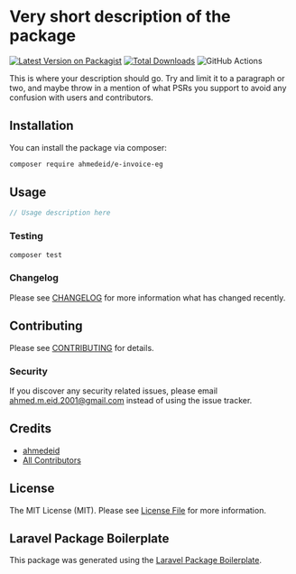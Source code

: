 # Very short description of the package

[![Latest Version on Packagist](https://img.shields.io/packagist/v/ahmedeid/e-invoice-eg.svg?style=flat-square)](https://packagist.org/packages/ahmedeid/e-invoice-eg)
[![Total Downloads](https://img.shields.io/packagist/dt/ahmedeid/e-invoice-eg.svg?style=flat-square)](https://packagist.org/packages/ahmedeid/e-invoice-eg)
![GitHub Actions](https://github.com/ahmedeid/e-invoice-eg/actions/workflows/main.yml/badge.svg)

This is where your description should go. Try and limit it to a paragraph or two, and maybe throw in a mention of what PSRs you support to avoid any confusion with users and contributors.

## Installation

You can install the package via composer:

```bash
composer require ahmedeid/e-invoice-eg
```

## Usage

```php
// Usage description here
```

### Testing

```bash
composer test
```

### Changelog

Please see [CHANGELOG](CHANGELOG.md) for more information what has changed recently.

## Contributing

Please see [CONTRIBUTING](CONTRIBUTING.md) for details.

### Security

If you discover any security related issues, please email ahmed.m.eid.2001@gmail.com instead of using the issue tracker.

## Credits

-   [ahmedeid](https://github.com/ahmedeid)
-   [All Contributors](../../contributors)

## License

The MIT License (MIT). Please see [License File](LICENSE.md) for more information.

## Laravel Package Boilerplate

This package was generated using the [Laravel Package Boilerplate](https://laravelpackageboilerplate.com).
